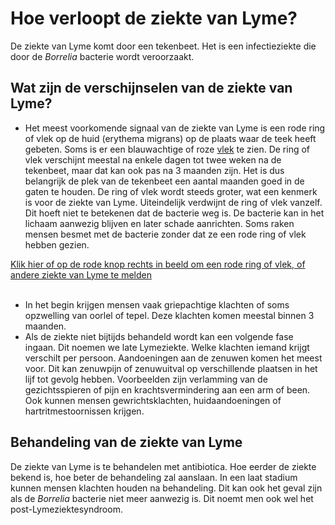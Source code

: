 # Hoe verloopt de ziekte van Lyme?

De ziekte van Lyme komt door een tekenbeet. Het is een infectieziekte die door de *Borrelia* bacterie wordt veroorzaakt. 

## Wat zijn de verschijnselen van de ziekte van Lyme?
- Het meest voorkomende signaal van de ziekte van Lyme is een rode ring of vlek op de huid (erythema migrans) op de plaats waar de teek heeft gebeten. Soms is er  een blauwachtige of roze [vlek](/informatie/lyme) te zien. De ring of vlek verschijnt meestal na enkele dagen tot twee weken na de tekenbeet, maar dat kan ook pas na 3 maanden zijn. Het is dus belangrijk de plek van de tekenbeet een aantal maanden goed in de gaten te houden. 
De ring of vlek wordt steeds groter, wat een kenmerk is voor de ziekte van Lyme. Uiteindelijk verdwijnt de ring of vlek vanzelf. Dit hoeft niet te betekenen dat de bacterie weg is. De bacterie kan in het lichaam aanwezig blijven en later schade aanrichten. Soms raken  mensen besmet  met de bacterie zonder dat ze een rode ring of vlek hebben gezien.
 
[Klik hier of op de rode knop rechts in beeld om een rode ring of vlek, of andere ziekte van Lyme te melden](/melden)
<br></br> 
-	In het begin krijgen mensen vaak  griepachtige klachten of soms opzwelling van oorlel of tepel. Deze klachten komen meestal binnen 3 maanden.
-	Als de ziekte niet bijtijds behandeld  wordt kan een volgende fase ingaan.  Dit noemen we late Lymeziekte. Welke klachten iemand krijgt verschilt per persoon. Aandoeningen aan de zenuwen komen het meest voor. Dit kan zenuwpijn of zenuwuitval op verschillende plaatsen in het lijf tot gevolg hebben. Voorbeelden zijn verlamming van de gezichtsspieren of pijn en krachtsvermindering aan een arm of been. Ook kunnen mensen gewrichtsklachten, huidaandoeningen of hartritmestoornissen krijgen.
 

## Behandeling van de ziekte van Lyme
De ziekte van Lyme is te behandelen met antibiotica. Hoe eerder de ziekte bekend is,  hoe beter de behandeling zal aanslaan. In een laat stadium kunnen mensen klachten houden na behandeling. Dit kan ook het geval zijn als de *Borrelia* bacterie niet meer aanwezig is. Dit noemt men ook wel het post-Lymeziektesyndroom.

